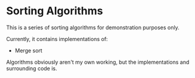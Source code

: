 # Sorting Algorithms
This is a series of sorting algorithms for demonstration purposes only.

Currently, it contains implementations of:
+ Merge sort

Algorithms obviously aren't my own working, but the implementations and surrounding code is.